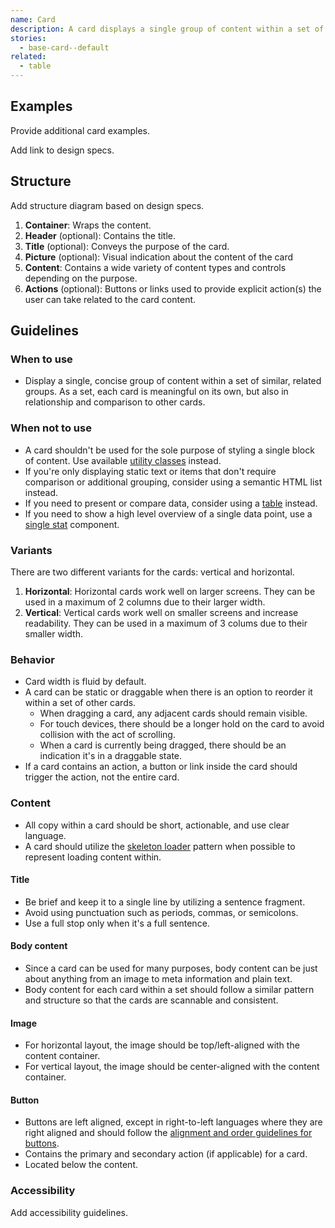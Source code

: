 ```yaml
---
name: Card
description: A card displays a single group of content within a set of similar groups.
stories:
  - base-card--default
related:
  - table
---
```


## Examples

<story-viewer story-name="base-card--default" title="Default card"></story-viewer>

<todo>Provide additional card examples.</todo>

<todo>Add link to design specs.</todo>

## Structure

<todo>Add structure diagram based on design specs.</todo>

1. **Container**: Wraps the content.
1. **Header** (optional): Contains the title.
1. **Title** (optional): Conveys the purpose of the card.
1. **Picture** (optional): Visual indication about the content of the card
1. **Content**: Contains a wide variety of content types and controls depending on the purpose.
1. **Actions** (optional): Buttons or links used to provide explicit action(s) the user can take related to the card content.

## Guidelines

### When to use

- Display a single, concise group of content within a set of similar, related groups. As a set, each card is meaningful on its own, but also in relationship and comparison to other cards.

### When not to use

- A card shouldn't be used for the sole purpose of styling a single block of content. Use available [utility classes](https://unpkg.com/browse/@gitlab/ui/src/scss/utilities.scss) instead.
- If you're only displaying static text or items that don't require comparison or additional grouping, consider using a semantic HTML list instead.
- If you need to present or compare data, consider using a [table](/components/table) instead.
- If you need to show a high level overview of a single data point, use a [single stat](/data-visualization/single-stat) component.

### Variants

There are two different variants for the cards: vertical and horizontal.

1. **Horizontal**: Horizontal cards work well on larger screens. They can be used in a maximum of 2 columns due to their larger width.
1. **Vertical**: Vertical cards work well on smaller screens and increase readability. They can be used in a maximum of 3 colums due to their smaller width.

### Behavior

- Card width is fluid by default.
- A card can be static or draggable when there is an option to reorder it within a set of other cards.
  - When dragging a card, any adjacent cards should remain visible.
  - For touch devices, there should be a longer hold on the card to avoid collision with the act of scrolling. 
  - When a card is currently being dragged, there should be an indication it's in a draggable state.
- If a card contains an action, a button or link inside the card should trigger the action, not the entire card.

### Content

- All copy within a card should be short, actionable, and use clear language.
- A card should utilize the [skeleton loader](/components/skeleton-loader/) pattern when possible to represent loading content within.

#### Title

- Be brief and keep it to a single line by utilizing a sentence fragment.
- Avoid using punctuation such as periods, commas, or semicolons.
- Use a full stop only when it's a full sentence.

#### Body content

- Since a card can be used for many purposes, body content can be just about anything from an image to meta information and plain text.
- Body content for each card within a set should follow a similar pattern and structure so that the cards are scannable and consistent.

#### Image

- For horizontal layout, the image should be top/left-aligned with the content container. 
- For vertical layout, the image should be center-aligned with the content container.

#### Button

- Buttons are left aligned, except in right-to-left languages where they are right aligned and should follow the [alignment and order guidelines for buttons](https://design.gitlab.com/components/button#alignment).
- Contains the primary and secondary action (if applicable) for a card.
- Located below the content. 

### Accessibility

<todo>Add accessibility guidelines.</todo>
